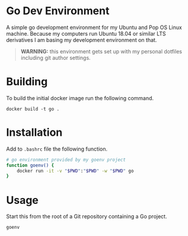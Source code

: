# Go Dev Environment

A simple go development environment for my Ubuntu and Pop OS Linux machine.
Because my computers run Ubuntu 18.04 or similar LTS derivatives I am basing my
development environment on that.

> **WARNING:** this environment gets set up with my personal dotfiles including
> git author settings.

# Building

To build the initial docker image run the following command.

    docker build -t go .

# Installation

Add to `.bashrc` file the following function.

```bash
# go environment provided by my goenv project
function goenv() {
    docker run -it -v "$PWD":"$PWD" -w "$PWD" go
}
```

# Usage

Start this from the root of a Git repository containing a Go project.

    goenv
